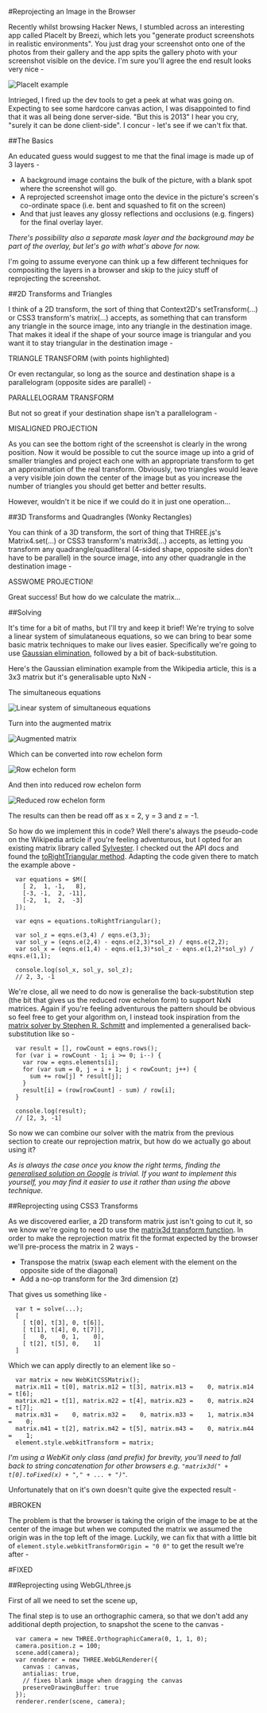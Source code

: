#Reprojecting an Image in the Browser

Recently whilst browsing Hacker News, I stumbled across an interesting app called PlaceIt by Breezi, which lets you "generate product screenshots in realistic environments". You just drag your screenshot onto one of the photos from their gallery and the app spits the gallery photo with your screenshot visible on the device. I'm sure you'll agree the end result looks very nice -

![PlaceIt example](placeit-example.png)

Intrieged, I fired up the dev tools to get a peek at what was going on. Expecting to see some hardcore canvas action, I was disappointed to find that it was all being done server-side. "But this is 2013" I hear you cry, "surely it can be done client-side". I concur - let's see if we can't fix that.

##The Basics

An educated guess would suggest to me that the final image is made up of 3 layers -
* A background image contains the bulk of the picture, with a blank spot where the screenshot will go. 
* A reprojected screenshot image onto the device in the picture's screen's co-ordinate space (i.e. bent and squashed to fit on the screen) 
* And that just leaves any glossy reflections and occlusions (e.g. fingers) for the final overlay layer.

_There's possibility also a separate mask layer and the background may be part of the overlay, but let's go with what's above for now._

I'm going to assume everyone can think up a few different techniques for compositing the layers in a browser and skip to the juicy stuff of reprojecting the screenshot.

##2D Transforms and Triangles

I think of a 2D transform, the sort of thing that Context2D's setTransform(...) or CSS3 transform's matrix(...) accepts, as something that can transform any triangle in the source image, into any triangle in the destination image. That makes it ideal if the shape of your source image is triangular and you want it to stay triangular in the destination image -

TRIANGLE TRANSFORM (with points highlighted)

Or even rectangular, so long as the source and destination shape is a parallelogram (opposite sides are parallel) -

PARALLELOGRAM TRANSFORM

But not so great if your destination shape isn't a parallelogram -

MISALIGNED PROJECTION

As you can see the bottom right of the screenshot is clearly in the wrong position. Now it would be possible to cut the source image up into a grid of smaller triangles and project each one with an appropriate transform to get an approximation of the real transform. Obviously, two triangles would leave a very visible join down the center of the image but as you increase the number of triangles you should get better and better results. 

However, wouldn't it be nice if we could do it in just one operation...

##3D Transforms and Quadrangles (Wonky Rectangles)

You can think of a 3D transform, the sort of thing that THREE.js's Matrix4.set(...) or CSS3 transform's matrix3d(...) accepts, as letting you transform any quadrangle/quadliteral (4-sided shape, opposite sides don't have to be parallel) in the source image, into any other quadrangle in the destination image -

ASSWOME PROJECTION!

Great success! But how do we calculate the matrix...

##Solving

It's time for a bit of maths, but I'll try and keep it brief! We're trying to solve a linear system of simulataneous equations, so we can bring to bear some basic matrix techniques to make our lives easier. Specifically we're going to use [Gaussian elimination](http://en.wikipedia.org/wiki/Gaussian_elimination), followed by a bit of back-substitution.

Here's the Gaussian elimination example from the Wikipedia article, this is a 3x3 matrix but it's generalisable upto NxN -

The simultaneous equations

![Linear system of simultaneous equations](http://upload.wikimedia.org/math/a/f/0/af049b44d89484bcc6114dde940d4edc.png)

Turn into the augmented matrix

![Augmented matrix](http://upload.wikimedia.org/math/a/e/c/aec68ce94e1b6e1ff6ceec8b101fb1a8.png)

Which can be converted into row echelon form

![Row echelon form](http://upload.wikimedia.org/math/b/5/c/b5c5821f745a153ecb193c7f329eaad5.png)

And then into reduced row echelon form

![Reduced row echelon form](http://upload.wikimedia.org/math/f/2/9/f2981fd8dffb705698e90dbcfcea25d5.png)

The results can then be read off as x = 2, y = 3 and z = -1.

So how do we implement this in code? Well there's always the pseudo-code on the Wikipedia article if you're feeling adventurous, but I opted for an existing matrix library called [Sylvester](http://sylvester.jcoglan.com/). I checked out the API docs and found the [toRightTriangular method](http://sylvester.jcoglan.com/api/matrix.html#torighttriangular). Adapting the code given there to match the example above -

```
  var equations = $M([
    [ 2,  1, -1,   8],
    [-3, -1,  2, -11],
    [-2,  1,  2,  -3]
  ]);

  var eqns = equations.toRightTriangular();

  var sol_z = eqns.e(3,4) / eqns.e(3,3);
  var sol_y = (eqns.e(2,4) - eqns.e(2,3)*sol_z) / eqns.e(2,2);
  var sol_x = (eqns.e(1,4) - eqns.e(1,3)*sol_z - eqns.e(1,2)*sol_y) / eqns.e(1,1);
  
  console.log(sol_x, sol_y, sol_z); 
  // 2, 3, -1
```

We're close, all we need to do now is generalise the back-substitution step (the bit that gives us the reduced row echelon form) to support NxN matrices. Again if you're feeling adventurous the pattern should be obvious so feel free to get your algorithm on, I instead took inspiration from the [matrix solver by Stephen R. Schmitt](http://mysite.verizon.net/res148h4j/javascript/script_gauss_elimination3.html) and implemented a generalised back-substitution like so -

```
  var result = [], rowCount = eqns.rows();
  for (var i = rowCount - 1; i >= 0; i--) {
    var row = eqns.elements[i];
    for (var sum = 0, j = i + 1; j < rowCount; j++) {
      sum += row[j] * result[j];
    }
    result[i] = (row[rowCount] - sum) / row[i];
  }

  console.log(result); 
  // [2, 3, -1]
```

So now we can combine our solver with the matrix from the previous section to create our reprojection matrix, but how do we actually go about using it?

_As is always the case once you know the right terms, finding the [generalised solution on Google](http://www.google.com/search?q=rectangle+to+quadrilateral+mapping) is trivial. If you want to implement this yourself, you may find it easier to use it rather than using the above technique._

##Reprojecting using CSS3 Transforms

As we discovered earlier, a 2D transform matrix just isn't going to cut it, so we know we're going to need to use the [matrix3d transform function](https://developer.mozilla.org/en-US/docs/CSS/transform-function#matrix3d()). In order to make the reprojection matrix fit the format expected by the browser we'll pre-process the matrix in 2 ways -
* Transpose the matrix (swap each element with the element on the opposite side of the diagonal)
* Add a no-op transform for the 3rd dimension (z)

That gives us something like -

```
  var t = solve(...);
  [
    [ t[0], t[3], 0, t[6]],
    [ t[1], t[4], 0, t[7]],
    [    0,    0, 1,    0],
    [ t[2], t[5], 0,    1]
  ]
```

Which we can apply directly to an element like so -

```
  var matrix = new WebKitCSSMatrix();
  matrix.m11 = t[0], matrix.m12 = t[3], matrix.m13 =    0, matrix.m14 = t[6];
  matrix.m21 = t[1], matrix.m22 = t[4], matrix.m23 =    0, matrix.m24 = t[7];
  matrix.m31 =    0, matrix.m32 =    0, matrix.m33 =    1, matrix.m34 =    0;
  matrix.m41 = t[2], matrix.m42 = t[5], matrix.m43 =    0, matrix.m44 =    1;
  element.style.webkitTransform = matrix;
```

_I'm using a WebKit only class (and prefix) for brevity, you'll need to fall back to string concatenation for other browsers e.g. `"matrix3d(" + t[0].toFixed(x) + "," + ... + ")"`._


Unfortunately that on it's own doesn't quite give the expected result -

#BROKEN

The problem is that the browser is taking the origin of the image to be at the center of the image but when we computed the matrix we assumed the origin was in the top left of the image. Luckily, we can fix that with a little bit of `element.style.webkitTransformOrigin = "0 0"` to get the result we're after -

#FIXED

##Reprojecting using WebGL/three.js

First of all we need to set the scene up, 

The final step is to use an orthographic camera, so that we don't add any additional depth projection, to snapshot the scene to the canvas -

```
  var camera = new THREE.OrthographicCamera(0, 1, 1, 0);
  camera.position.z = 100;
  scene.add(camera);
  var renderer = new THREE.WebGLRenderer({
    canvas : canvas,
    antialias: true,
    // fixes blank image when dragging the canvas
    preserveDrawingBuffer: true
  });
  renderer.render(scene, camera);
```
